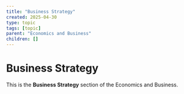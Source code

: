 ```yaml
---
title: "Business Strategy"
created: 2025-04-30
type: topic
tags: [topic]
parent: "Economics and Business"
children: []
---
```


# Business Strategy

This is the **Business Strategy** section of the Economics and Business.
